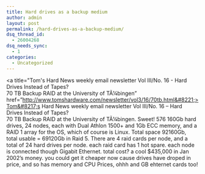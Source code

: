 ```yaml
---
title: Hard drives as a backup medium
author: admin
layout: post
permalink: /hard-drives-as-a-backup-medium/
dsq_thread_id:
  - 26004268
dsq_needs_sync:
  - 1
categories:
  - Uncategorized
---
```

<a title="Tom's Hard News weekly email newsletter Vol III/No. 16 - Hard Drives Instead of Tapes?  
70 TB Backup RAID at the University of TÃ¼bingen&#8221; href=&#8221;http://www.tomshardware.com/newsletter/vol3/16/70tb.html&#8221;>Tom&#8217;s Hard News weekly email newsletter Vol III/No. 16 &#8211; Hard Drives Instead of Tapes?  
70 TB Backup RAID at the University of TÃ¼bingen</a>. Sweet! 576 160Gb hard drives, 24 nodes, each with Dual Athlon 1500+ and 1Gb ECC memory, and a RAID 1 array for the OS, which of course is Linux. Total space 92160Gb, total usable = 69120Gb in Raid 5. There are 4 raid cards per node, and a total of 24 hard drives per node. each raid card has 1 hot spare. each node is connected though Gigabit Ethernet. total cost? a cool $435,000 in Jan 2002&#8217;s money. you could get it cheaper now cause drives have droped in price, and so has memory and CPU Prices, ohhh and GB ehternet cards too!